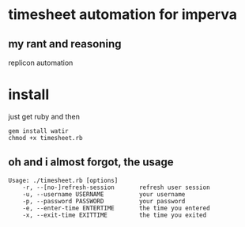 # timesheet automation for imperva
## my rant and reasoning  
replicon automation

# install

just get ruby and then
```
gem install watir
chmod +x timesheet.rb
```

## oh and i almost forgot, the usage 
```
Usage: ./timesheet.rb [options]
    -r, --[no-]refresh-session       refresh user session
    -u, --username USERNAME          your username
    -p, --password PASSWORD          your password
    -e, --enter-time ENTERTIME       the time you entered
    -x, --exit-time EXITTIME         the time you exited
```



